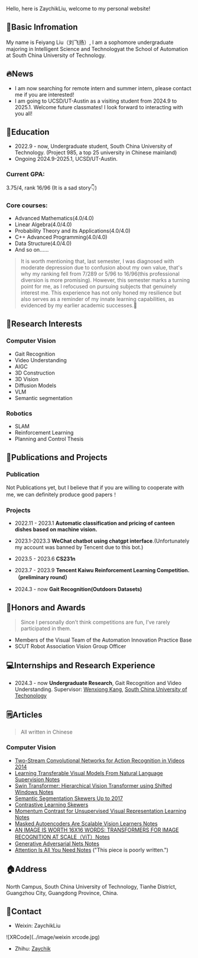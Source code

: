 Hello, here is ZaychikLiu, welcome to my personal website! 

## 🎉Basic Infromation

My name is Feiyang Liu（刘飞扬）, I am a sophomore undergraduate majoring in Intelligent Science and Technologyat the School of Automation at South China University of Technology.

## 🔥News

* I am now searching for remote intern and summer intern, please contact me if you are interested!
* I am going to UCSD/UT-Austin as a visiting student from 2024.9 to 2025.1. Welcome future classmates! I look forward to interacting with you all!

## 📖Education

* 2022.9 - now, Undergraduate student, South China University of Technology. (Project 985, a top 25 university in Chinese mainland)
* Ongoing 2024.9-2025.1, UCSD/UT-Austin.

### Current GPA: 

3.75/4, rank 16/96 (It is a sad story👇)

### Core courses:

* Advanced Mathematics(4.0/4.0)
* Linear Algebra(4.0/4.0)
* Probability Theory and its Applications(4.0/4.0)
* C++ Advanced Programming(4.0/4.0)
* Data Structure(4.0/4.0)
* And so on......

> It is worth mentioning that, last semester, I was diagnosed with moderate depression due to confusion about my own value, that's why my ranking fell from 7/289 or 5/96 to 16/96(this professional diversion is more promising). However, this semester marks a turning point for me, as I refocused on pursuing subjects that genuinely interest me. This experience has not only honed my resilience but also serves as a reminder of my innate learning capabilities, as evidenced by my earlier academic successes.🎉



## 🔬Research Interests

### Computer Vision

* Gait Recognition
* Video Understanding
* AIGC
* 3D Construction
* 3D Vision
* Diffusion Models
* VLM
* Semantic segmentation

### Robotics

* SLAM
* Reinforcement Learning
* Planning and Control Thesis

## 📑Publications and Projects

### Publication

Not Publications yet, but I believe that if you are willing to cooperate with me, we can definitely produce good papers！

### Projects

* 2022.11 - 2023.1 **Automatic classification and pricing of canteen dishes based on machine vision.**
* 2023.1-2023.3 **WeChat chatbot using chatgpt interface**.(Unfortunately my account was banned by Tencent due to this bot.)
* 2023.5 - 2023.6 **CS231n**

* 2023.7 - 2023.9  **Tencent Kaiwu Reinforcement Learning Competition.（preliminary round）**
* 2024.3 - now **Gait Recognition(Outdoors Datasets)**

## 🥇Honors and Awards

> Since I personally don’t think competitions are fun, I’ve rarely participated in them.

* Members of the Visual Team of the Automation Innovation Practice Base
* SCUT Robot Association Vision Group Officer

## 💻Internships and Research Experience

* 2024.3 - now **Undergraduate Research**, Gait Recognition and Video Understanding. Supervisor: [Wenxiong Kang](https://scholar.google.com/citations?user=meU7EOAAAAAJ&hl=en), [South China University of Techonology](https://www.scut.edu.cn/en/)

## 🗒️Articles

> All written in Chinese

### Computer Vision

* [Two-Stream Convolutional Networks for Action Recognition in Videos 2014](https://zhuanlan.zhihu.com/p/690574091)
* [Learning Transferable Visual Models From Natural Language Supervision Notes](https://zhuanlan.zhihu.com/p/690389102)
* [Swin Transformer: Hierarchical Vision Transformer using Shifted Windows Notes](https://zhuanlan.zhihu.com/p/689827844)
* [Semantic Segmentation Skewers Up to 2017](https://zhuanlan.zhihu.com/p/689545948)
* [Contrastive Learning Skewers](https://zhuanlan.zhihu.com/p/688908649)
* [Momentum Contrast for Unsupervised Visual Representation Learning Notes](https://zhuanlan.zhihu.com/p/688621472)
* [Masked Autoencoders Are Scalable Vision Learners Notes](https://zhuanlan.zhihu.com/p/688464941)
* [AN IMAGE IS WORTH 16X16 WORDS: TRANSFORMERS FOR IMAGE RECOGNITION AT SCALE（ViT）Notes](https://zhuanlan.zhihu.com/p/688235018)
* [Generative Adversarial Nets Notes](https://zhuanlan.zhihu.com/p/687966191)
* [Attention Is All You Need Notes](https://zhuanlan.zhihu.com/p/687710744) ("This piece is poorly written.")

## 🏠Address

North Campus, South China University of Technology, Tianhe District, Guangzhou City, Guangdong Province, China.

## 📧Contact

* Weixin: ZaychikLiu

![XRCode](../image/weixin xrcode.jpg)

* Zhihu: [Zaychik](https://www.zhihu.com/people/lfy-46-11-14)

